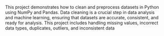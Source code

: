 This project demonstrates how to clean and preprocess datasets in Python using NumPy and Pandas. Data cleaning is a crucial step in data analysis and machine learning, ensuring that datasets are accurate, consistent, and ready for analysis. This project includes handling missing values, incorrect data types, duplicates, outliers, and inconsistent data

